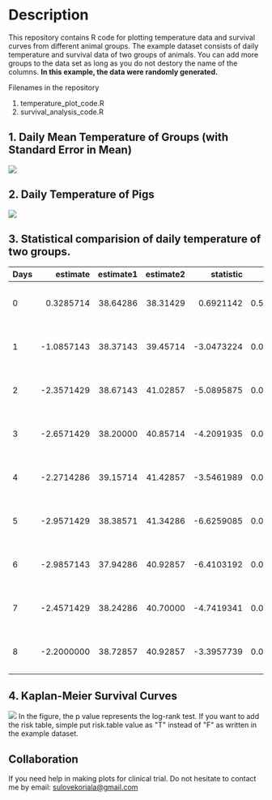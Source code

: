 # Description

This repository contains R code for plotting temperature data and survival curves from different animal groups. The example dataset consists of daily temperature and survival data of two groups of animals. You can add more groups to the data set as long as you do not destory the name of the columns. <b>In this example, the data were randomly generated. </b> 

Filenames in the repository
1. temperature_plot_code.R
2. survival_analysis_code.R


## 1. Daily Mean Temperature of Groups (with Standard Error in Mean)

<img src="https://github.com/sulovek/githubtestsulove/blob/26b53a9f22702662870a1e39c3ad0489a2ef7bc2/Plot%20Results/temp0.svg">

## 2. Daily Temperature of Pigs 

<img src = "https://github.com/sulovek/clinicaltrialusingR/blob/5f8ae127b6fdaf2914821138b645c6787bb73418/Plot%20Results/temp1.svg">

## 3. Statistical comparision of daily temperature of two groups. 
<table>
 <thead>
  <tr>
   <th style="text-align:left;"> Days </th>
   <th style="text-align:right;"> estimate </th>
   <th style="text-align:right;"> estimate1 </th>
   <th style="text-align:right;"> estimate2 </th>
   <th style="text-align:right;"> statistic </th>
   <th style="text-align:right;"> p.value </th>
   <th style="text-align:right;"> parameter </th>
   <th style="text-align:right;"> conf.low </th>
   <th style="text-align:right;"> conf.high </th>
   <th style="text-align:left;"> method </th>
   <th style="text-align:left;"> alternative </th>
  </tr>
 </thead>
<tbody>
  <tr>
   <td style="text-align:left;"> 0 </td>
   <td style="text-align:right;"> 0.3285714 </td>
   <td style="text-align:right;"> 38.64286 </td>
   <td style="text-align:right;"> 38.31429 </td>
   <td style="text-align:right;"> 0.6921142 </td>
   <td style="text-align:right;"> 0.5036744 </td>
   <td style="text-align:right;"> 10.651101 </td>
   <td style="text-align:right;"> -0.7205064 </td>
   <td style="text-align:right;"> 1.3776492 </td>
   <td style="text-align:left;"> Welch Two Sample t-test </td>
   <td style="text-align:left;"> two.sided </td>
  </tr>
  <tr>
   <td style="text-align:left;"> 1 </td>
   <td style="text-align:right;"> -1.0857143 </td>
   <td style="text-align:right;"> 38.37143 </td>
   <td style="text-align:right;"> 39.45714 </td>
   <td style="text-align:right;"> -3.0473224 </td>
   <td style="text-align:right;"> 0.0101351 </td>
   <td style="text-align:right;"> 11.999876 </td>
   <td style="text-align:right;"> -1.8619928 </td>
   <td style="text-align:right;"> -0.3094358 </td>
   <td style="text-align:left;"> Welch Two Sample t-test </td>
   <td style="text-align:left;"> two.sided </td>
  </tr>
  <tr>
   <td style="text-align:left;"> 2 </td>
   <td style="text-align:right;"> -2.3571429 </td>
   <td style="text-align:right;"> 38.67143 </td>
   <td style="text-align:right;"> 41.02857 </td>
   <td style="text-align:right;"> -5.0895875 </td>
   <td style="text-align:right;"> 0.0003626 </td>
   <td style="text-align:right;"> 10.873212 </td>
   <td style="text-align:right;"> -3.3779381 </td>
   <td style="text-align:right;"> -1.3363476 </td>
   <td style="text-align:left;"> Welch Two Sample t-test </td>
   <td style="text-align:left;"> two.sided </td>
  </tr>
  <tr>
   <td style="text-align:left;"> 3 </td>
   <td style="text-align:right;"> -2.6571429 </td>
   <td style="text-align:right;"> 38.20000 </td>
   <td style="text-align:right;"> 40.85714 </td>
   <td style="text-align:right;"> -4.2091935 </td>
   <td style="text-align:right;"> 0.0012296 </td>
   <td style="text-align:right;"> 11.919305 </td>
   <td style="text-align:right;"> -4.0335982 </td>
   <td style="text-align:right;"> -1.2806875 </td>
   <td style="text-align:left;"> Welch Two Sample t-test </td>
   <td style="text-align:left;"> two.sided </td>
  </tr>
  <tr>
   <td style="text-align:left;"> 4 </td>
   <td style="text-align:right;"> -2.2714286 </td>
   <td style="text-align:right;"> 39.15714 </td>
   <td style="text-align:right;"> 41.42857 </td>
   <td style="text-align:right;"> -3.5461989 </td>
   <td style="text-align:right;"> 0.0056416 </td>
   <td style="text-align:right;"> 9.608275 </td>
   <td style="text-align:right;"> -3.7065333 </td>
   <td style="text-align:right;"> -0.8363238 </td>
   <td style="text-align:left;"> Welch Two Sample t-test </td>
   <td style="text-align:left;"> two.sided </td>
  </tr>
  <tr>
   <td style="text-align:left;"> 5 </td>
   <td style="text-align:right;"> -2.9571429 </td>
   <td style="text-align:right;"> 38.38571 </td>
   <td style="text-align:right;"> 41.34286 </td>
   <td style="text-align:right;"> -6.6259085 </td>
   <td style="text-align:right;"> 0.0001317 </td>
   <td style="text-align:right;"> 8.407431 </td>
   <td style="text-align:right;"> -3.9776954 </td>
   <td style="text-align:right;"> -1.9365903 </td>
   <td style="text-align:left;"> Welch Two Sample t-test </td>
   <td style="text-align:left;"> two.sided </td>
  </tr>
  <tr>
   <td style="text-align:left;"> 6 </td>
   <td style="text-align:right;"> -2.9857143 </td>
   <td style="text-align:right;"> 37.94286 </td>
   <td style="text-align:right;"> 40.92857 </td>
   <td style="text-align:right;"> -6.4103192 </td>
   <td style="text-align:right;"> 0.0000602 </td>
   <td style="text-align:right;"> 10.565627 </td>
   <td style="text-align:right;"> -4.0160258 </td>
   <td style="text-align:right;"> -1.9554028 </td>
   <td style="text-align:left;"> Welch Two Sample t-test </td>
   <td style="text-align:left;"> two.sided </td>
  </tr>
  <tr>
   <td style="text-align:left;"> 7 </td>
   <td style="text-align:right;"> -2.4571429 </td>
   <td style="text-align:right;"> 38.24286 </td>
   <td style="text-align:right;"> 40.70000 </td>
   <td style="text-align:right;"> -4.7419341 </td>
   <td style="text-align:right;"> 0.0006469 </td>
   <td style="text-align:right;"> 10.751524 </td>
   <td style="text-align:right;"> -3.6008583 </td>
   <td style="text-align:right;"> -1.3134274 </td>
   <td style="text-align:left;"> Welch Two Sample t-test </td>
   <td style="text-align:left;"> two.sided </td>
  </tr>
  <tr>
   <td style="text-align:left;"> 8 </td>
   <td style="text-align:right;"> -2.2000000 </td>
   <td style="text-align:right;"> 38.72857 </td>
   <td style="text-align:right;"> 40.92857 </td>
   <td style="text-align:right;"> -3.3957739 </td>
   <td style="text-align:right;"> 0.0064020 </td>
   <td style="text-align:right;"> 10.461637 </td>
   <td style="text-align:right;"> -3.6349434 </td>
   <td style="text-align:right;"> -0.7650566 </td>
   <td style="text-align:left;"> Welch Two Sample t-test </td>
   <td style="text-align:left;"> two.sided </td>
  </tr>
</tbody>
</table>

## 4. Kaplan-Meier Survival Curves
<img src = "https://github.com/sulovek/clinicaltrialusingR/blob/f2c3d1ac6c1ac9cc71238b3392cd298974178b5f/Plot%20Results/survival.svg">
In the figure, the p value represents the log-rank test. If you want to add the risk table, simple put risk.table value as "T" instead of "F" as written in the example dataset. 

## Collaboration
If you need help in making plots for clinical trial. Do not hesitate to contact me by email: sulovekoriala@gmail.com



